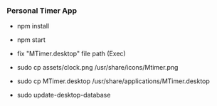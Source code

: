 ### Personal Timer App

- npm install
- npm start

- fix "MTimer.desktop" file path (Exec)

- sudo cp assets/clock.png /usr/share/icons/Mtimer.png
- sudo cp MTimer.desktop /usr/share/applications/MTimer.desktop
- sudo update-desktop-database
